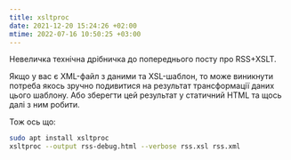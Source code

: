 ```yaml
---
title: xsltproc
date: 2021-12-20 15:24:26 +02:00
mtime: 2022-07-16 10:50:25 +03:00
---
```


Невеличка технічна дрібничка до попереднього посту про RSS+XSLT.

Якщо у вас є XML-файл з даними та XSL-шаблон, то може виникнути потреба якось зручно подивитися на результат трансформації даних цього шаблону. Або зберегти цей результат у статичний HTML та щось далі з ним робити.

Тож ось що:

```sh
sudo apt install xsltproc
xsltproc --output rss-debug.html --verbose rss.xsl rss.xml
```
